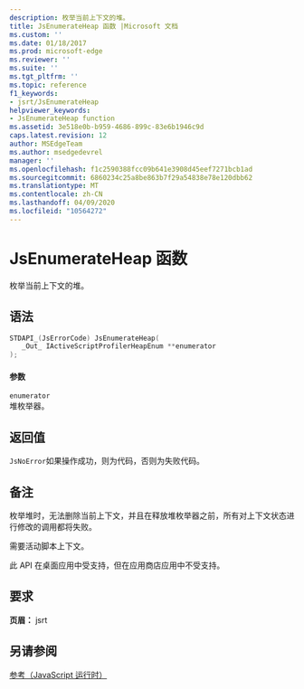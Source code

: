 ```yaml
---
description: 枚举当前上下文的堆。
title: JsEnumerateHeap 函数 |Microsoft 文档
ms.custom: ''
ms.date: 01/18/2017
ms.prod: microsoft-edge
ms.reviewer: ''
ms.suite: ''
ms.tgt_pltfrm: ''
ms.topic: reference
f1_keywords:
- jsrt/JsEnumerateHeap
helpviewer_keywords:
- JsEnumerateHeap function
ms.assetid: 3e518e0b-b959-4686-899c-83e6b1946c9d
caps.latest.revision: 12
author: MSEdgeTeam
ms.author: msedgedevrel
manager: ''
ms.openlocfilehash: f1c2590388fcc09b641e3908d45eef7271bcb1ad
ms.sourcegitcommit: 6860234c25a8be863b7f29a54838e78e120dbb62
ms.translationtype: MT
ms.contentlocale: zh-CN
ms.lasthandoff: 04/09/2020
ms.locfileid: "10564272"
---
```

# JsEnumerateHeap 函数
枚举当前上下文的堆。  
  
## 语法  
  
```cpp  
STDAPI_(JsErrorCode) JsEnumerateHeap(  
   _Out_ IActiveScriptProfilerHeapEnum **enumerator  
);  
```  
  
#### 参数  
 `enumerator`  
 堆枚举器。  
  
## 返回值  
 `JsNoError`如果操作成功，则为代码，否则为失败代码。  
  
## 备注  
 枚举堆时，无法删除当前上下文，并且在释放堆枚举器之前，所有对上下文状态进行修改的调用都将失败。  
  
 需要活动脚本上下文。  
  
 此 API 在桌面应用中受支持，但在应用商店应用中不受支持。  
  
## 要求  
 **页眉：** jsrt  
  
## 另请参阅  
 [参考（JavaScript 运行时）](../chakra-hosting/reference-javascript-runtime.md)